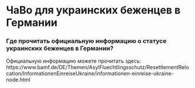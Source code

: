 <h1>ЧаВо для украинских беженцев в Германии</h1>

<h3>Где прочитать официальную информацию о статусе украинских беженцев в Германии?</h3>
Официальную информацию можете прочитать здесь: 
https://www.bamf.de/DE/Themen/AsylFluechtlingsschutz/ResettlementRelocation/InformationenEinreiseUkraine/informationen-einreise-ukraine-node.html
